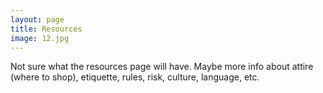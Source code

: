 ```yaml
---
layout: page
title: Resources
image: 12.jpg
---
```

Not sure what the resources page will have. Maybe more info about attire (where to shop), etiquette, rules, risk, culture, language, etc.

